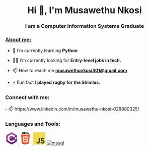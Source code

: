 
<h1 align="center">Hi 👋, I'm Musawethu Nkosi</h1>
<h3 align="center">I am a Computer Information Systems Graduate</h3>
<h3 id="About"><u>About me:</u></h3>

- 🌱 I’m currently learning **Python**

- 👨‍💻 I’m currently looking for **Entry-level jobs in tech.**

- 📫 How to reach me **musawethunkosi401@gmail.com**

- ⚡ Fun fact **I played rugby for the Shimlas.**

<h3 align="left">Connect with me:</h3>
<p align="left">
</p>
- 📫 https://www.linkedin.com/in/musawethu-nkosi-028880325/

<h3 align="left">Languages and Tools:</h3>
<p align="left"> <a href="https://www.w3schools.com/cs/" target="_blank" rel="noreferrer"> <img src="https://raw.githubusercontent.com/devicons/devicon/master/icons/csharp/csharp-original.svg" alt="csharp" width="40" height="40"/> </a> <a href="https://www.w3.org/html/" target="_blank" rel="noreferrer"> <img src="https://raw.githubusercontent.com/devicons/devicon/master/icons/html5/html5-original-wordmark.svg" alt="html5" width="40" height="40"/> </a> <a href="https://developer.mozilla.org/en-US/docs/Web/JavaScript" target="_blank" rel="noreferrer"> <img src="https://raw.githubusercontent.com/devicons/devicon/master/icons/javascript/javascript-original.svg" alt="javascript" width="40" height="40"/> </a> <a href="https://www.microsoft.com/en-us/sql-server" target="_blank" rel="noreferrer"> <img src="https://www.svgrepo.com/show/303229/microsoft-sql-server-logo.svg" alt="mssql" width="40" height="40"/> </a> </p>


